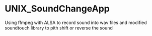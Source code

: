 UNIX_SoundChangeApp
===========================
Using ffmpeg with ALSA to record sound into wav files and modified soundtouch library to pith shift or reverse the sound
